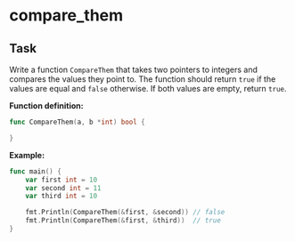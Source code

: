 # compare_them

## Task

Write a function `CompareThem` that takes two pointers to integers and compares the values they point to. The function should return `true` if the values are equal and `false` otherwise. If both values ​​are empty, return `true`.

**Function definition:**

```go
func CompareThem(a, b *int) bool {

}
```

**Example:**

```go
func main() {
    var first int = 10
    var second int = 11
    var third int = 10

    fmt.Println(CompareThem(&first, &second)) // false
    fmt.Println(CompareThem(&first, &third))  // true
}
```
